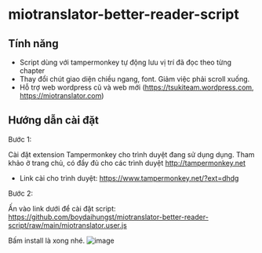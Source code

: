 # miotranslator-better-reader-script

## Tính năng

- Script dùng với tampermonkey tự động lưu vị trí đã đọc theo từng chapter
- Thay đổi chút giao diện chiều ngang, font. Giảm việc phải scroll xuống.
- Hỗ trợ web wordpress cũ và web mới (<https://tsukiteam.wordpress.com>, <https://miotranslator.com>)

## Hướng dẫn cài đặt

Bước 1:

Cài đặt extension Tampermonkey cho trình duyệt đang sử dụng dụng. Tham khảo ở trang chủ, có đầy đủ cho các trình duyệt <http://tampermonkey.net>

- Link cài cho trình duyệt: <https://www.tampermonkey.net/?ext=dhdg>

Bước 2:

Ấn vào link dưới để cài đặt script:
<https://github.com/boydaihungst/miotranslator-better-reader-script/raw/main/miotranslator.user.js>

Bấm install là xong nhé.
![image](https://user-images.githubusercontent.com/38396158/134754773-7d0891dc-f3d3-4084-9015-1496ec13863d.png)
